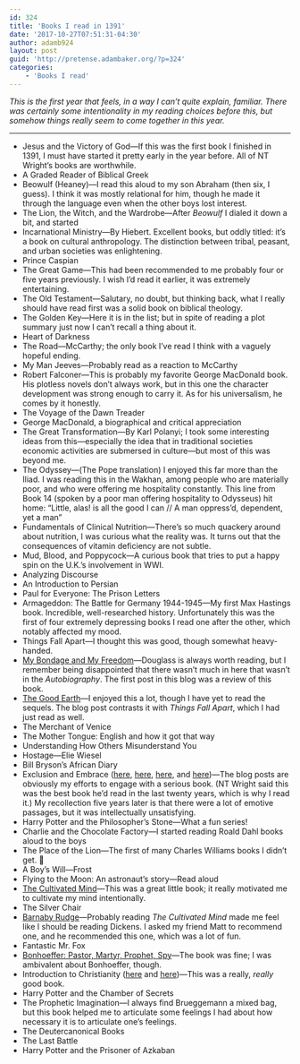 ```yaml
---
id: 324
title: 'Books I read in 1391'
date: '2017-10-27T07:51:31-04:30'
author: adamb924
layout: post
guid: 'http://pretense.adambaker.org/?p=324'
categories:
    - 'Books I read'
---
```


*This is the first year that feels, in a way I can’t quite explain, familiar. There was certainly some intentionality in my reading choices before this, but somehow things really seem to come together in this year.*

- - - - - -

- Jesus and the Victory of God—If this was the first book I finished in 1391, I must have started it pretty early in the year before. All of NT Wright’s books are worthwhile.
- A Graded Reader of Biblical Greek
- Beowulf (Heaney)—I read this aloud to my son Abraham (then six, I guess). I think it was mostly relational for him, though he made it through the language even when the other boys lost interest.
- The Lion, the Witch, and the Wardrobe—After *Beowulf* I dialed it down a bit, and started
- Incarnational Ministry—By Hiebert. Excellent books, but oddly titled: it’s a book on cultural anthropology. The distinction between tribal, peasant, and urban societies was enlightening.
- Prince Caspian
- The Great Game—This had been recommended to me probably four or five years previously. I wish I’d read it earlier, it was extremely entertaining.
- The Old Testament—Salutary, no doubt, but thinking back, what I really should have read first was a solid book on biblical theology.
- The Golden Key—Here it is in the list; but in spite of reading a plot summary just now I can’t recall a thing about it.
- Heart of Darkness
- The Road—McCarthy; the only book I’ve read I think with a vaguely hopeful ending.
- My Man Jeeves—Probably read as a reaction to McCarthy
- Robert Falconer—This is probably my favorite George MacDonald book. His plotless novels don’t always work, but in this one the character development was strong enough to carry it. As for his universalism, he comes by it honestly.
- The Voyage of the Dawn Treader
- George MacDonald, a biographical and critical appreciation
- The Great Transformation—By Karl Polanyi; I took some interesting ideas from this—especially the idea that in traditional societies economic activities are submersed in culture—but most of this was beyond me.
- The Odyssey—(The Pope translation) I enjoyed this far more than the Iliad. I was reading this in the Wakhan, among people who are materially poor, and who were offering me hospitality constantly. This line from Book 14 (spoken by a poor man offering hospitality to Odysseus) hit home: “Little, alas! is all the good I can // A man oppress’d, dependent, yet a man”
- Fundamentals of Clinical Nutrition—There’s so much quackery around about nutrition, I was curious what the reality was. It turns out that the consequences of vitamin deficiency are not subtle.
- Mud, Blood, and Poppycock—A curious book that tries to put a happy spin on the U.K.’s involvement in WWI.
- Analyzing Discourse
- An Introduction to Persian
- Paul for Everyone: The Prison Letters
- Armageddon: The Battle for Germany 1944-1945—My first Max Hastings book. Incredible, well-researched history. Unfortunately this was the first of four extremely depressing books I read one after the other, which notably affected my mood.
- Things Fall Apart—I thought this was good, though somewhat heavy-handed.
- [My Bondage and My Freedom](https://pretense.adambaker.org/?p=5)—Douglass is always worth reading, but I remember being disappointed that there wasn’t much in here that wasn’t in the *Autobiography*. The first post in this blog was a review of this book.
- [The Good Earth](https://pretense.adambaker.org/?p=43)—I enjoyed this a lot, though I have yet to read the sequels. The blog post contrasts it with *Things Fall Apart*, which I had just read as well.
- The Merchant of Venice
- The Mother Tongue: English and how it got that way
- Understanding How Others Misunderstand You
- Hostage—Elie Wiesel
- Bill Bryson’s African Diary
- Exclusion and Embrace ([here](https://pretense.adambaker.org/?p=31), [here](https://pretense.adambaker.org/?p=51), [here](https://pretense.adambaker.org/?p=58), and [here](https://pretense.adambaker.org/?p=61))—The blog posts are obviously my efforts to engage with a serious book. (NT Wright said this was the best book he’d read in the last twenty years, which is why I read it.) My recollection five years later is that there were a lot of emotive passages, but it was intellectually unsatisfying.
- Harry Potter and the Philosopher’s Stone—What a fun series!
- Charlie and the Chocolate Factory—I started reading Roald Dahl books aloud to the boys
- The Place of the Lion—The first of many Charles Williams books I didn’t get. 🙂
- A Boy’s Will—Frost
- Flying to the Moon: An astronaut’s story—Read aloud
- [The Cultivated Mind](https://pretense.adambaker.org/?p=65)—This was a great little book; it really motivated me to cultivate my mind intentionally.
- The Silver Chair
- [Barnaby Rudge](https://pretense.adambaker.org/?p=68)—Probably reading *The Cultivated Mind* made me feel like I should be reading Dickens. I asked my friend Matt to recommend one, and he recommended this one, which was a lot of fun.
- Fantastic Mr. Fox
- [Bonhoeffer: Pastor, Martyr, Prophet, Spy](https://pretense.adambaker.org/?p=70)—The book was fine; I was ambivalent about Bonhoeffer, though.
- Introduction to Christianity ([here](https://pretense.adambaker.org/?p=72) and [here](https://pretense.adambaker.org/?p=85))—This was a really, *really* good book.
- Harry Potter and the Chamber of Secrets
- The Prophetic Imagination—I always find Brueggemann a mixed bag, but this book helped me to articulate some feelings I had about how necessary it is to articulate one’s feelings.
- The Deutercanonical Books
- The Last Battle
- Harry Potter and the Prisoner of Azkaban